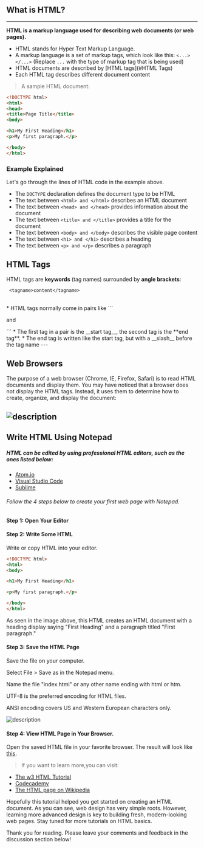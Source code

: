 ## What is HTML?
---
**HTML is a markup language used for describing web documents (or web pages).**

* HTML stands for Hyper Text Markup Language.
* A markup language is a set of markup tags, which look like this: `<...> </...>` (Replace `...` with the type of markup tag that is being used)
* HTML documents are described by [HTML tags](#HTML Tags)
* Each HTML tag describes different document content


>A sample HTML document:

```html
<!DOCTYPE html>
<html>
<head>
<title>Page Title</title>
<body>

<h1>My First Heading</h1>
<p>My first paragraph.</p>

</body>
</html>
```
### Example Explained

Let's go through the lines of HTML code in the example above.

- The ```DOCTYPE``` declaration defines the document type to be HTML
- The text between ```<html> and </html>``` describes an HTML document
- The text between ```<head> and </head>``` provides information about the document
- The text between ```<title> and </title>``` provides a title for the document
- The text between ```<body> and </body>``` describes the visible page content
- The text between ```<h1> and </h1>``` describes a heading
- The text between ```<p> and </p>``` describes a paragraph

## HTML Tags
HTML tags are __keywords__ (tag names) surrounded by __angle brackets__:

     <tagname>content</tagname>
<br>
* HTML tags normally come in pairs like ```<p> and </p>```
* The first tag in a pair is the __start tag__, the second tag is the **end tag**.
* The end tag is written like the start tag, but with a __slash__ before the tag name
---


## Web Browsers
The purpose of a web browser (Chrome, IE, Firefox, Safari) is to read HTML documents and display them. You may have noticed that a browser does not display the HTML tags. Instead, it uses them to determine how to create, organize, and display the document:


![description](https://raw.githubusercontent.com/pluralsight/guides/master/images/6c0aa61f-583a-495a-b182-bfa0c825f210.png)
---
## Write HTML Using Notepad
##### HTML can be edited by using professional HTML editors, such as the ones listed below:

* [Atom.io](https://atom.io/)
* [Visual Studio Code](https://code.visualstudio.com/b?utm_expid=101350005-21.ckupCbvGQMiML5eJsxWmxw.1&utm_referrer=https%3A%2F%2Fcode.visualstudio.com%2Fb)
* [Sublime](https://www.sublimetext.com/)

###### Follow the 4 steps below to create your first web page with Notepad.

#### **Step 1: Open Your Editor**

#### **Step 2: Write Some HTML**

Write or copy HTML into your editor.

```html
<!DOCTYPE html>
<html>
<body>

<h1>My First Heading</h1>

<p>My first paragraph.</p>

</body>
</html>
```
As seen in the image above, this HTML creates an HTML document with a heading display saying "First Heading" and a paragraph titled "First paragraph."

#### **Step 3: Save the HTML Page**

  Save the file on your computer.

  Select File > Save as in the Notepad menu.

  Name the file "index.html" or any other name ending with html or htm.

  UTF-8 is the preferred encoding for HTML files.

  ANSI encoding covers US and Western European characters only. 
  
  
![description](https://raw.githubusercontent.com/pluralsight/guides/master/images/37c002d3-9acf-4d11-b1b5-c733799f748c.png)

#### **Step 4: View HTML Page in Your Browser.**

Open the saved HTML file in your favorite browser. The result will look like [this](https://raw.githubusercontent.com/pluralsight/guides/master/images/6c0aa61f-583a-495a-b182-bfa0c825f210.png).


> If you want to learn more,you can visit:
* [The w3 HTML Tutorial](http://www.w3schools.com/html/default.asp)
* [Codecademy](https://www.codecademy.com/courses/web-beginner-en-HZA3b/0/1)
* [The HTML page on Wikipedia](https://en.wikipedia.org/wiki/HTML)

Hopefully this tutorial helped you get started on creating an HTML document. As you can see, web design has very simple roots. However, learning more advanced design is key to building fresh, modern-looking web pages. Stay tuned for more tutorials on HTML basics.

Thank you for reading. Please leave your comments and feedback in the discussion section below!
